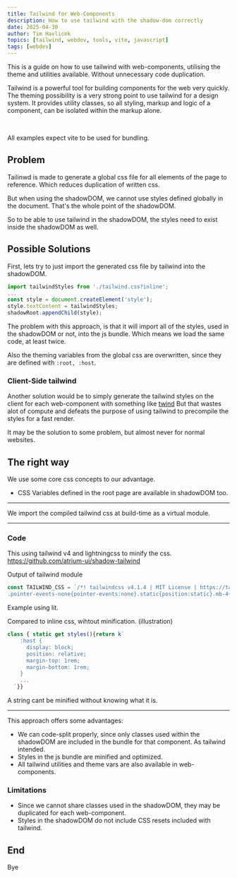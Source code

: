 ```yaml
---
title: Tailwind for Web-Components
description: How to use tailwind with the shadow-dom correctly
date: 2025-04-30
author: Tim Havlicek
topics: [tailwind, webdev, tools, vite, javascript]
tags: [webdev]
---
```


This is a guide on how to use tailwind with web-components, utilising the theme and utilities available. Without unnecessary code duplication.

Tailwind is a powerful tool for building components for the web very quickly.
The theming possibility is a very strong point to use tailwind for a design system.
It provides utility classes, so all styling, markup and logic of a component, can be isolated within the markup alone.

<br/>

All examples expect vite to be used for bundling.

## Problem

Tailinwd is made to generate a global css file for all elements of the page to reference.
Which reduces duplication of written css.

But when using the shadowDOM, we cannot use styles defined globally in the document. That's the whole point of the shadowDOM.

So to be able to use tailwind in the shadowDOM, the styles need to exist inside the shadowDOM as well.

## Possible Solutions

First, lets try to just import the generated css file by tailwind into the shadowDOM.

```javascript
import tailwindStyles from './tailwind.css?inline';
...
const style = document.createElement('style');
style.textContent = tailwindStyles;
shadowRoot.appendChild(style);
```

The problem with this approach, is that it will import all of the styles, used in the shadowDOM or not, into the js bundle. Which means we load the same code, at least twice.

Also the theming variables from the global css are overwritten, since they are defined with `:root, :host`.


### Client-Side tailwind

Another solution would be to simply generate the tailwind styles on the client for each web-component with something like [twind](https://github.com/tw-in-js/twind/)
But that wastes alot of compute and defeats the purpose of using tailwind to precompile the styles for a fast render.

It may be the solution to some problem, but almost never for normal websites.


## The right way

We use some core css concepts to our advantage.

- CSS Variables defined in the root page are available in shadowDOM too.


---

We import the compiled tailwind css at build-time as a virtual module.

---


### Code

This using tailwind v4 and lightningcss to minify the css.
https://github.com/atrium-ui/shadow-tailwind

Output of tailwind module
```javascript
const TAILWIND_CSS = `/*! tailwindcss v4.1.4 | MIT License | https://tailwindcss.com */
.pointer-events-none{pointer-events:none}.static{position:static}.mb-4{margin-bottom:calc(var(--spacing,.25rem)*4)}.block{display:block}.flex{display:flex}.w-full{width:100%}.max-w-4xl{max-width:var(--container-4xl,56rem)}.cursor-pointer{cursor:pointer}.items-center{align-items:center}.justify-between{justify-content:space-between}.gap-x-6{column-gap:calc(var(--spacing,.25rem)*6)}.rounded-md{border-radius:var(--radius-md,.375rem)}.bg-zinc-100{background-color:var(--color-zinc-100,oklch(96.7% .001 286.375))}.px-4{padding-inline:calc(var(--spacing,.25rem)*4)}.py-4{padding-block:calc(var(--spacing,.25rem)*4)}.pb-6{padding-bottom:calc(var(--spacing,.25rem)*6)}.text-left{text-align:left}.text-xl{font-size:var(--text-xl,1.25rem);line-height:var(--tw-leading,var(--text-xl--line-height,calc(1.75/1.25)))}@media (hover:hover){.hover\\:bg-zinc-200:hover{background-color:var(--color-zinc-200,oklch(92% .004 286.32))}}button{appearance:unset;cursor:pointer;background:0 0;border:none;padding:0;font-family:inherit;line-height:1}`;
```

Example using lit.

Compared to inline css, wihtout minification. (illustration)
```javascript
class { static get styles(){return k`
    :host {
      display: block;
      position: relative;
      margin-top: 1rem;
      margin-bottom: 1rem;
    }
    ...
  `}}
```

A string cant be minified without knowing what it is.

---

This approach offers some advantages:

- We can code-split properly, since only classes used within the shadowDOM are included in the bundle for that component. As tailwind intended.
- Styles in the js bundle are minified and optimized.
- All tailwind utilities and theme vars are also available in web-components.

### Limitations

- Since we cannot share classes used in the shadowDOM, they may be duplicated for each web-component.
- Styles in the shadowDOM do not include CSS resets included with tailwind.


## End

Bye
